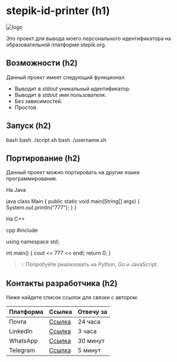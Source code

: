 # stepik-id-printer (h1)

![logo](https://github.com/aigulmustafina/TechOrda/blob/main/git/4%20branch/jusan-logo.png)

Это проект для вывода моего персонального идентификатора на образовательной платформе stepik.org.


## Возможности (h2)

Данный проект имеет следующий функционал.

- Выводит в *stdout* уникальный идентификатор.
- Выводит в *stdout* имя пользователя.
- Без зависимостей.
- Простой.

## Запуск (h2)

bash
bash ./script.sh
bash ./username.sh


## Портирование (h2)

Данный проект можно портировать на другие языки программирования.

На Java

java
class Main {
    public static void main(String[] args) {
        System.out.println("777");
    }
}


На C++

cpp
#include <iostream>

using namespace std;

int main() {
    cout << 777 << endl;
    return 0;
}


> 💡 Попробуйте реализовать на Python, Go и JavaScript.

## Контакты разработчика (h2)

Ниже найдете список ссылок для связки с автором.

| Платформа | Ссылка              | Отвечу за |
| --------- | ------------------- | --------- |
| Почта     | [Ссылка](gmail.com) | 24 часа   |
| LinkedIn  | [Ссылка](linked.in) | 3 часа    |
| WhatsApp  | [Ссылка](whats.app) | 30 минут  |
| Telegram  | [Ссылка](tg.me)     | 5 минут   |